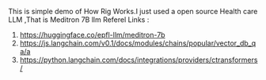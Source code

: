 This is simple demo of How Rig Works.I just used a open source Health care LLM ,That is Meditron 7B llm
Referel Links :
1. https://huggingface.co/epfl-llm/meditron-7b
2. https://js.langchain.com/v0.1/docs/modules/chains/popular/vector_db_qa/a
3. https://python.langchain.com/docs/integrations/providers/ctransformers/
